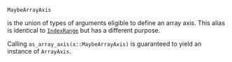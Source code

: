 ```
MaybeArrayAxis
```

is the union of types of arguments eligible to define an array axis. This alias is identical to [`IndexRange`](@ref) but has a different purpose.

Calling `as_array_axis(x::MaybeArrayAxis)` is guaranteed to yield an instance of `ArrayAxis`.

